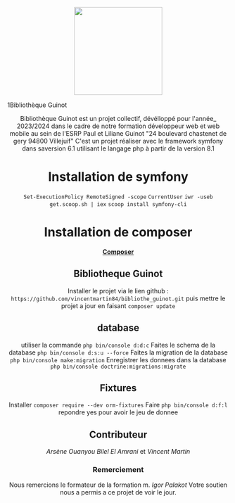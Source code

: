 <p align="center">
  <img width="200" height="200" src="https://github.com/vincentmartin84/bibliothe_guinot.git/asset/imagesdesign/logo_guinot.png">
</p>
<h align="center">1Bibliothèque Guinot</h1>
<p>

Bibliothèque Guinot est un projet collectif, dévélloppé pour l'année\_ 2023/2024 dans le cadre de notre formation développeur web et web mobile au sein de l'ESRP Paul et Liliane Guinot "24 boulevard chastenet de gery 94800 Villejuif"
C'est un projet réaliser avec le framework symfony dans saversion 6.1 utilisant le langage php à partir de la version 8.1

</p>

# Installation de symfony

`Set-ExecutionPolicy RemoteSigned -scope`
`CurrentUser`
`iwr -useb get.scoop.sh | iex`
`scoop install symfony-cli`

# Installation de composer

<a href="http://getcomposer.org/"><strong> Composer</strong></a>

## Bibliotheque Guinot

Installer le projet via le lien github :
`https://github.com/vincentmartin84/bibliothe_guinot.git`
puis mettre le projet a jour en faisant `composer update`

## database

utiliser la commande `php bin/console d:d:c`
Faites le schema de la database `php bin/console d:s:u --force`
Faites la migration de la database
`php bin/console make:migration`
Enregistrer les donnees dans la database
`php bin/console doctrine:migrations:migrate`

## Fixtures

Installer
`composer require --dev orm-fixtures`
Faire
`php bin/console d:f:l`
repondre yes pour avoir le jeu de donnee

## Contributeur

_Arsène Ouanyou_ _Bilel El Amrani_ et _Vincent Martin_

### Remerciement

Nous remercions le formateur de la formation
m. _Igor Palakot_
Votre soutien nous a permis a ce projet de voir le jour.
